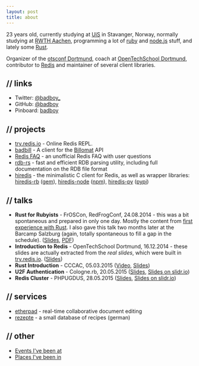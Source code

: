 ```yaml
---
layout: post
title: about
---
```


23 years old,
currently studying at [UiS](http://www.uis.no/) in Stavanger, Norway,
normally studying at [RWTH Aachen](http://www.rwth-aachen.de/),
programming a lot of [ruby](http://www.ruby-lang.org/en/) and [node.js](http://nodejs.org/) stuff,
and lately some [Rust](http://www.rust-lang.org/).

Organizer of the [otsconf Dortmund](https://otsconf.com/), coach at [OpenTechSchool Dortmund](http://www.opentechschool.org/dortmund/), contributor to [Redis](http://redis.io) and maintainer of several client libraries.

## // links

* Twitter: [@badboy\_](https://twitter.com/badboy_)
* GitHub: [@badboy](https://github.com/badboy)
* Pinboard: [badboy](http://pinboard.in/u:badboy)

## // projects

* [try.redis.io](http://try.redis.io) - Online Redis REPL.
* [badbill](https://github.com/badboy/badbill) - A client for the [Billomat](http://www.billomat.com/en/api/) API
* [Redis FAQ](/redis-faq/) - an unofficial Redis FAQ with user questions
* [rdb-rs](http://rdb.fnordig.de/) - fast and efficient RDB parsing utility, including full documentation on the RDB file format
* [hiredis](https://github.com/redis/hiredis) - the minimalistic C client for Redis, as well as wrapper libraries: [hiredis-rb](https://github.com/redis/hiredis-rb/) ([gem](https://rubygems.org/gems/hiredis)), [hiredis-node](https://github.com/redis/hiredis-node) ([npm](https://www.npmjs.com/package/hiredis)), [hiredis-py](https://github.com/redis/hiredis-py) ([pypi](https://pypi.python.org/pypi/hiredis/))

## // talks

* **Rust for Rubyists** - FrOSCon, RedFrogConf, 24.08.2014 - this was a bit spontaneous and prepared in only one day. Mostly the content from [first experience with Rust](/2014/08/12/first-experience-with-rust/). I also gave this talk two months later at the Barcamp Salzburg (again, totally spontaneous to fill a gap in the schedule). ([Slides](https://fnordig.de/talks/2014/froscon/rust-for-rubyists/), [PDF](https://fnordig.de/talks/2014/froscon/rust-for-rubyists/froscon2014-redfrogconf-rust-for-rubyists.pdf))
* **Introduction to Redis** - OpenTechSchool Dortmund, 16.12.2014 - these slides are actually extracted from the _real slides_, which were built in [try.redis.io](http://try.redis.io). ([Slides](http://fnordig.de/talks/2014/ots/redis-introduction-otsdo-2014-12-16.pdf))
* **Rust Introduction** - CCCAC, 05.03.2015 ([Video](https://videoag.fsmpi.rwth-aachen.de/?view=player&lectureid=4532), [Slides](https://fnordig.de/talks/2015/cccac/rust-intro/#0))
* **U2F Authentication** - Cologne.rb, 20.05.2015 ([Slides](https://fnordig.de/talks/2015/colognerb/u2f/slides.pdf), [Slides on slidr.io](http://slidr.io/badboy/u2f-authentication))
* **Redis Cluster** - PHPUGDUS, 28.05.2015 ([Slides](http://fnordig.de/talks/2015/phpugdus/redis-cluster/slides.pdf), [Slides on slidr.io](http://slidr.io/badboy/redis-cluster))

## // services

* [etherpad](https://pad.fnordig.de/) - real-time collaborative document editing
* [rezepte](http://rezepte.fnordig.de/) - a small database of recipes (german)

## // other

* [Events I've been at](http://badboy.hasbeen.at/)
* [Places I've been in](http://badboy.hasbeen.in/)
